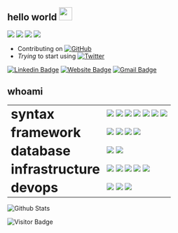 ## hello world <img src="https://raw.githubusercontent.com/brignano/brignano/main/wave.gif" width="30px">

<a href="#"><img src="https://img.shields.io/badge/DevOps-Wizard-_.svg?style=flat-square"></a>
<a href="#"><img src="https://img.shields.io/badge/Open%20Source-Advocate-_.svg?style=flat-square"></a>
<a href="#"><img src="https://img.shields.io/badge/TDD-Mindset-_.svg?style=flat-square"></a>
<a href="#"><img src="https://img.shields.io/badge/Clean%20Code-Evangelist-_.svg?style=flat-square"></a>

* Contributing on <a href="https://github.com/brignano"><img src="https://img.shields.io/github/followers/brignano.svg?label=GitHub&style=social" alt="GitHub"></a>
* *Trying* to start using <a href="https://twitter.com/brignano_"><img src="https://img.shields.io/twitter/follow/brignano_?label=Twitter&style=social" alt="Twitter"></a>  

[![Linkedin Badge](https://img.shields.io/badge/-brignano-blue?style=flat-square&logo=Linkedin&logoColor=white&link=https://www.linkedin.com/in/brignano/)](https://www.linkedin.com/in/brignano/)
[![Website Badge](https://img.shields.io/badge/-brignano.io-fff?style=flat-square&labelColor=fff&logo=google-chrome&link=https://brignano.io)](https://brignano.io)
[![Gmail Badge](https://img.shields.io/badge/-anthonybrignano@gmail.com-c14438?style=flat-square&logo=Gmail&logoColor=white&link=mailto:anthonybrignano@gmail.com)](mailto:anthonybrignano@gmail.com)

## whoami

<table border="0">
 <tr>
    <td><b style="font-size:30px">syntax</b></td>
     <td>
        <img src="https://img.shields.io/badge/-JavaScript-black?style=flat-square&logo=javascript"/>
        <img src="https://img.shields.io/badge/-TypeScript-007ACC?style=flat-square&logo=typescript"/>
        <img src="https://img.shields.io/badge/-Python-black?style=flat-square&logo=Python"/>
        <img src="https://img.shields.io/badge/-C%23%20-00599C?style=flat-square&logo=c%20sharp"/>
        <img src="https://img.shields.io/badge/-java-E34A86?style=flat-square&logo=java"/>
        <img src="https://img.shields.io/badge/-HTML5-E34F26?style=flat-square&logo=html5&logoColor=white"/>
        <img src="https://img.shields.io/badge/-CSS3-1572B6?style=flat-square&logo=css3"/>
    </td>
 </tr>
 <tr>
    <td><b style="font-size:30px">framework</b></td>
     <td>
        <img src="https://img.shields.io/badge/-React-black?style=flat-square&logo=react"/>
        <img src="https://img.shields.io/badge/-Angular-DD0031?style=flat-square&logo=Angular"/>
        <img src="https://img.shields.io/badge/-Bootstrap-563D7C?style=flat-square&logo=bootstrap"/>
        <img src="https://img.shields.io/badge/-Nodejs-black?style=flat-square&logo=Node.js"/>
    </td>
 </tr>
 <tr>
    <td><b style="font-size:30px">database</b></td>
     <td>
        <img src="https://img.shields.io/badge/-MongoDB-black?style=flat-square&logo=mongodb"/>
        <img src="https://img.shields.io/badge/-MySQL-black?style=flat-square&logo=mysql"/>
    </td>
 </tr>
 <tr>
    <td><b style="font-size:30px">infrastructure</b></td>
     <td>
        <img src="https://img.shields.io/badge/-Docker-black?style=flat-square&logo=docker"/>
        <img src="https://img.shields.io/badge/-Digital%20Ocean-darkblue?style=flat-square&logo=digitalocean"/>
        <img src="https://img.shields.io/badge/Amazon%20AWS-232F3E?style=flat-square&logo=amazon-aws"/>
        <img src="https://img.shields.io/badge/Google%20Cloud-black?style=flat-square&logo=google-cloud"/>
        <img src="https://img.shields.io/badge/-Raspberry%20Pi-C51A4A?style=flat-square&logo=Raspberry-Pi"/>
    </td>
 </tr>
 <tr>
    <td><b style="font-size:30px">devops</b></td>
     <td>
        <img src="https://img.shields.io/badge/-Git-black?style=flat-square&logo=git"/>
        <img src="https://img.shields.io/badge/-GitHub-181717?style=flat-square&logo=github"/>
        <img src="https://img.shields.io/badge/-GitLab-FCA121?style=flat-square&logo=gitlab"/>
    </td>
 </tr>
</table>

![Github Stats](https://github-readme-stats.vercel.app/api?username=brignano&count_private=true&show_icons=true&include_all_commits=true)

![Visitor Badge](https://visitor-badge.laobi.icu/badge?page_id=brignano.brignano)
